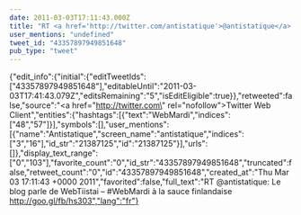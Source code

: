 ```yaml
---
date: 2011-03-03T17:11:43.000Z
title: "RT <a href='http://twitter.com/antistatique'>@antistatique</a>: Le blog parle de WebTiistai – #WebMardi à la sauce finlandaise http://goo.gl/fb/hs303″"
user_mentions: "undefined"
tweet_id: "43357897949851648"
pub_type: "tweet"
---
```

{"edit_info":{"initial":{"editTweetIds":["43357897949851648"],"editableUntil":"2011-03-03T17:41:43.079Z","editsRemaining":"5","isEditEligible":true}},"retweeted":false,"source":"<a href=\"http://twitter.com\" rel=\"nofollow\">Twitter Web Client</a>","entities":{"hashtags":[{"text":"WebMardi","indices":["48","57"]}],"symbols":[],"user_mentions":[{"name":"Antistatique","screen_name":"antistatique","indices":["3","16"],"id_str":"21387125","id":"21387125"}],"urls":[]},"display_text_range":["0","103"],"favorite_count":"0","id_str":"43357897949851648","truncated":false,"retweet_count":"0","id":"43357897949851648","created_at":"Thu Mar 03 17:11:43 +0000 2011","favorited":false,"full_text":"RT @antistatique: Le blog parle de WebTiistai – #WebMardi à la sauce finlandaise http://goo.gl/fb/hs303","lang":"fr"}
